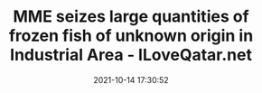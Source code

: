 ---
"title": "MME seizes large quantities of frozen fish of unknown origin in Industrial Area - ILoveQatar.net"
"date": "2021-10-14 17:30:52"
"feed_name": "GOOGLENEWSINDUSTRIAL"
"feed_website": "https://news.google.com/search?q=industrial%2Bincident&hl=en-US&gl=US&ceid=US:en"
"feed_rss": "https://news.google.com/rss/search?q=industrial%2Bincident&hl=en-US&gl=US&ceid=US:en"
"link": "https://www.iloveqatar.net/news/general/mme-seizes-large-quantities-of-frozen-fish-of-unknown-origin-in-industrial-area"
"source": "{'href': 'https://www.iloveqatar.net', 'title': 'ILoveQatar.net'}"
"file": "_posts/2021-1-1-dd62ceb0530bfdfb60fe268f875d0f377e2be0ca.md"
"accident": "0"
"drilling": "0"
"dead": "0"
"injured": "0"
"arrested": "0"
"place": "unknown place"
"where": "unknown site"
"causes": "unknown"
"place_uri": "unknown place"
---